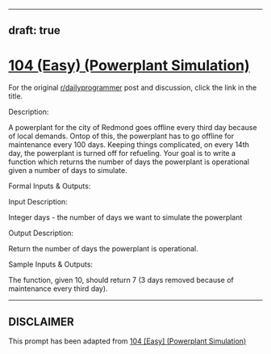 ---
draft: true
----

# [104 (Easy) (Powerplant Simulation)](https://www.reddit.com/r/dailyprogrammer/comments/11paok/10182012_challenge_104_easy_powerplant_simulation/)

For the original [r/dailyprogrammer](https://www.reddit.com/r/dailyprogrammer/) post and discussion, click the link in the title.

Description:

A powerplant for the city of Redmond goes offline every third day because of local demands. Ontop of this, the powerplant has to go offline for maintenance every 100 days. Keeping things complicated, on every 14th day, the powerplant is turned off for refueling. Your goal is to write a function which returns the number of days the powerplant is operational given a number of days to simulate.

Formal Inputs & Outputs:

Input Description:

Integer days - the number of days we want to simulate the powerplant

Output Description:

Return the number of days the powerplant is operational.

Sample Inputs & Outputs:

The function, given 10, should return 7 (3 days removed because of maintenance every third day).


----
## **DISCLAIMER**
This prompt has been adapted from [104 [Easy] (Powerplant Simulation)](https://www.reddit.com/r/dailyprogrammer/comments/11paok/10182012_challenge_104_easy_powerplant_simulation/
)
